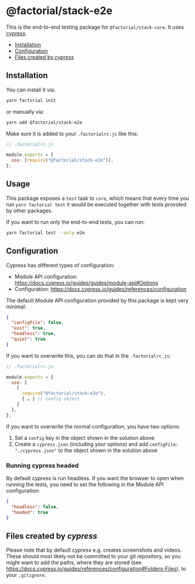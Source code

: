 # @factorial/stack-e2e

This is the end-to-end testing package for `@factorial/stack-core`. It uses [cypress](https://www.npmjs.com/package/cypress).

- [Installation](#installation)
- [Configuration](#configuration)
- [Files created by _cypress_](#files-created-by-cypress)

## Installation

You can install it via:

```bash
yarn factorial init
```

or manually via:

```bash
yarn add @factorial/stack-e2e
```

Make sure it is added to your `.factorialrc.js` like this:

```js
// .factorialrc.js

module.exports = {
  use: [require("@factorial/stack-e2e")],
};
```

## Usage

This package exposes a `test` task to `core`, which means that every time you run `yarn factorial test` it would be executed together with tests provided by other packages.

If you want to run only the end-to-end tests, you can run:

```bash
yarn factorial test --only e2e
```

## Configuration

Cypress has different types of configuration:

- Module API configuration: https://docs.cypress.io/guides/guides/module-api#Options
- Configuration: https://docs.cypress.io/guides/references/configuration

The default Module API configuration provided by this package is kept very minimal:

```json
{
  "configFile": false,
  "exit": true,
  "headless": true,
  "quiet": true
}
```

If you want to overwrite this, you can do that in the `.factorialrc.js`:

```js
// .factorialrc.js

module.exports = {
  use: [
    [
      require("@factorial/stack-e2e"),
      { … } // config object
    ]
  ],
};
```

If you want to overwrite the normal configuration, you have two options:

1. Set a `config` key in the object shown in the solution above
2. Create a `cypress.json` (including your options) and add `configFile: "./cypress.json"` to the object shown in the solution above

### Running cypress headed

By default _cypress_ is run headless. If you want the browser to open when running the tests, you need to set the following in the Module API configuration:

```json
{
  "headless": false,
  "headed": true
}
```

## Files created by _cypress_

Please note that by default _cypress_ e.g. creates screenshots and videos. These should most likely not be committed to your git repository, so you might want to add the paths, where they are stored (see https://docs.cypress.io/guides/references/configuration#Folders-Files), to your `.gitignore`.
